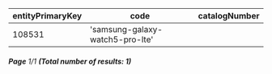 | entityPrimaryKey | code                            | catalogNumber |
| ---------------- | ------------------------------- | ------------- |
| 108531           | 'samsung-galaxy-watch5-pro-lte' |               |

###### **Page** 1/1 **(Total number of results: 1)**